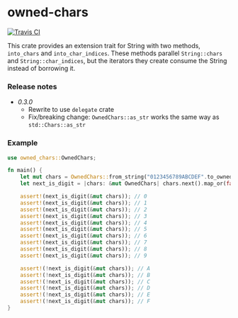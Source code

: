 # owned-chars

[![Travis CI](https://travis-ci.org/durka/owned-chars.svg)](https://travis-ci.org/durka/owned-chars)

This crate provides an extension trait for String with two methods, `into_chars` and `into_char_indices`. These methods parallel `String::chars` and `String::char_indices`, but the iterators they create consume the String instead of borrowing it.

### Release notes

- *0.3.0*
  - Rewrite to use `delegate` crate
  - Fix/breaking change: `OwnedChars::as_str` works the same way as `std::Chars::as_str`

### Example

```rust
use owned_chars::OwnedChars;

fn main() {
    let mut chars = OwnedChars::from_string("0123456789ABCDEF".to_owned());
    let next_is_digit = |chars: &mut OwnedChars| chars.next().map_or(false, |c| c.is_numeric());

    assert!(next_is_digit(&mut chars)); // 0
    assert!(next_is_digit(&mut chars)); // 1
    assert!(next_is_digit(&mut chars)); // 2
    assert!(next_is_digit(&mut chars)); // 3
    assert!(next_is_digit(&mut chars)); // 4
    assert!(next_is_digit(&mut chars)); // 5
    assert!(next_is_digit(&mut chars)); // 6
    assert!(next_is_digit(&mut chars)); // 7
    assert!(next_is_digit(&mut chars)); // 8
    assert!(next_is_digit(&mut chars)); // 9

    assert!(!next_is_digit(&mut chars)); // A
    assert!(!next_is_digit(&mut chars)); // B
    assert!(!next_is_digit(&mut chars)); // C
    assert!(!next_is_digit(&mut chars)); // D
    assert!(!next_is_digit(&mut chars)); // E
    assert!(!next_is_digit(&mut chars)); // F
}
```
